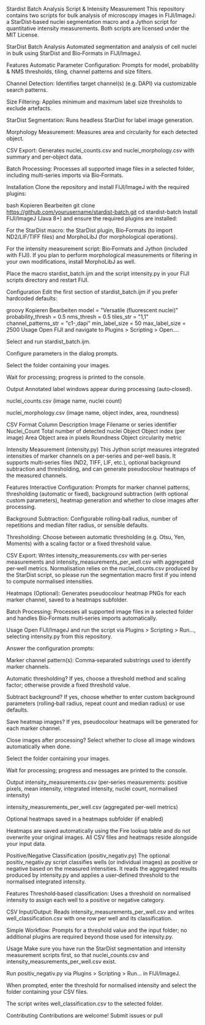 Stardist Batch Analysis Script & Intensity Measurement
This repository contains two scripts for bulk analysis of microscopy images in FIJI/ImageJ: a StarDist‑based nuclei segmentation macro and a Jython script for quantitative intensity measurements. Both scripts are licensed under the MIT License.

StarDist Batch Analysis
Automated segmentation and analysis of cell nuclei in bulk using StarDist and Bio‑Formats in FIJI/ImageJ.

Features
Automatic Parameter Configuration: Prompts for model, probability & NMS thresholds, tiling, channel patterns and size filters.

Channel Detection: Identifies target channel(s) (e.g. DAPI) via customizable search patterns.

Size Filtering: Applies minimum and maximum label size thresholds to exclude artefacts.

StarDist Segmentation: Runs headless StarDist for label image generation.

Morphology Measurement: Measures area and circularity for each detected object.

CSV Export: Generates nuclei_counts.csv and nuclei_morphology.csv with summary and per‑object data.

Batch Processing: Processes all supported image files in a selected folder, including multi‑series imports via Bio‑Formats.

Installation
Clone the repository and install FIJI/ImageJ with the required plugins:

bash
Kopieren
Bearbeiten
git clone https://github.com/yourusername/stardist-batch.git
cd stardist-batch
Install FIJI/ImageJ (Java 8+) and ensure the required plugins are installed:

For the StarDist macro: the StarDist plugin, Bio‑Formats (to import ND2/LIF/TIFF files) and MorphoLibJ (for morphological operations).

For the intensity measurement script: Bio‑Formats and Jython (included with FIJI). If you plan to perform morphological measurements or filtering in your own modifications, install MorphoLibJ as well.

Place the macro stardist_batch.ijm and the script intensity.py in your FIJI scripts directory and restart FIJI.

Configuration
Edit the first section of stardist_batch.ijm if you prefer hardcoded defaults:

groovy
Kopieren
Bearbeiten
model = "Versatile (fluorescent nuclei)"
probability_thresh = 0.5
nms_thresh = 0.5
tiles_str = "1,1"
channel_patterns_str = "c1-,dapi"
min_label_size = 50
max_label_size = 2500
Usage
Open FIJI and navigate to Plugins > Scripting > Open....

Select and run stardist_batch.ijm.

Configure parameters in the dialog prompts.

Select the folder containing your images.

Wait for processing; progress is printed to the console.

Output
Annotated label windows appear during processing (auto‑closed).

nuclei_counts.csv (image name, nuclei count)

nuclei_morphology.csv (image name, object index, area, roundness)

CSV Format
Column	Description
Image	Filename or series identifier
Nuclei_Count	Total number of detected nuclei
Object	Object index (per image)
Area	Object area in pixels
Roundness	Object circularity metric

Intensity Measurement (intensity.py)
This Jython script measures integrated intensities of marker channels on a per‑series and per‑well basis. It supports multi‑series files (ND2, TIFF, LIF, etc.), optional background subtraction and thresholding, and can generate pseudocolour heatmaps of the measured channels.

Features
Interactive Configuration: Prompts for marker channel patterns, thresholding (automatic or fixed), background subtraction (with optional custom parameters), heatmap generation and whether to close images after processing.

Background Subtraction: Configurable rolling‑ball radius, number of repetitions and median filter radius, or sensible defaults.

Thresholding: Choose between automatic thresholding (e.g. Otsu, Yen, Moments) with a scaling factor or a fixed threshold value.

CSV Export: Writes intensity_measurements.csv with per‑series measurements and intensity_measurements_per_well.csv with aggregated per‑well metrics. Normalisation relies on the nuclei_counts.csv produced by the StarDist script, so please run the segmentation macro first if you intend to compute normalised intensities.

Heatmaps (Optional): Generates pseudocolour heatmap PNGs for each marker channel, saved to a heatmaps subfolder.

Batch Processing: Processes all supported image files in a selected folder and handles Bio‑Formats multi‑series imports automatically.

Usage
Open FIJI/ImageJ and run the script via Plugins > Scripting > Run..., selecting intensity.py from this repository.

Answer the configuration prompts:

Marker channel pattern(s): Comma‑separated substrings used to identify marker channels.

Automatic thresholding? If yes, choose a threshold method and scaling factor; otherwise provide a fixed threshold value.

Subtract background? If yes, choose whether to enter custom background parameters (rolling‑ball radius, repeat count and median radius) or use defaults.

Save heatmap images? If yes, pseudocolour heatmaps will be generated for each marker channel.

Close images after processing? Select whether to close all image windows automatically when done.

Select the folder containing your images.

Wait for processing; progress and messages are printed to the console.

Output
intensity_measurements.csv (per‑series measurements: positive pixels, mean intensity, integrated intensity, nuclei count, normalised intensity)

intensity_measurements_per_well.csv (aggregated per‑well metrics)

Optional heatmaps saved in a heatmaps subfolder (if enabled)

Heatmaps are saved automatically using the Fire lookup table and do not overwrite your original images. All CSV files and heatmaps reside alongside your input data.

Positive/Negative Classification (positiv_negativ.py)
The optional positiv_negativ.py script classifies wells (or individual images) as positive or negative based on the measured intensities. It reads the aggregated results produced by intensity.py and applies a user‑defined threshold to the normalised integrated intensity.

Features
Threshold‑based classification: Uses a threshold on normalised intensity to assign each well to a positive or negative category.

CSV Input/Output: Reads intensity_measurements_per_well.csv and writes well_classification.csv with one row per well and its classification.

Simple Workflow: Prompts for a threshold value and the input folder; no additional plugins are required beyond those used for intensity.py.

Usage
Make sure you have run the StarDist segmentation and intensity measurement scripts first, so that nuclei_counts.csv and intensity_measurements_per_well.csv exist.

Run positiv_negativ.py via Plugins > Scripting > Run... in FIJI/ImageJ.

When prompted, enter the threshold for normalised intensity and select the folder containing your CSV files.

The script writes well_classification.csv to the selected folder.

Contributing
Contributions are welcome! Submit issues or pull 

